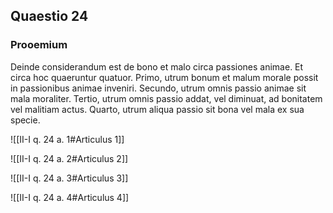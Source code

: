 ## Quaestio 24

### Prooemium

Deinde considerandum est de bono et malo circa passiones animae. Et circa hoc quaeruntur quatuor. Primo, utrum bonum et malum morale possit in passionibus animae inveniri. Secundo, utrum omnis passio animae sit mala moraliter. Tertio, utrum omnis passio addat, vel diminuat, ad bonitatem vel malitiam actus. Quarto, utrum aliqua passio sit bona vel mala ex sua specie.

![[II-I q. 24 a. 1#Articulus 1]]

![[II-I q. 24 a. 2#Articulus 2]]

![[II-I q. 24 a. 3#Articulus 3]]

![[II-I q. 24 a. 4#Articulus 4]]

